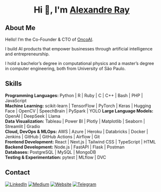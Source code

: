 <h1 align="center">Hi 👋, I'm <a href="http://www.alexandreray.com/" target="blank">
Alexandre Ray</a></h1>

About Me
---

Hello! I’m the Co-Founder & CTO of [OncoAI](http://oncoai.com.br).

I build AI products that empower businesses through artificial intelligence and entrepreneurship.

I hold a bachelor’s degree in computational physics and a master’s degree in computer engineering, both from University of São Paulo.

Skills
---

**Programming Languages:** Python | R | Ruby | C | C++ | Bash | PHP | JavaScript  
**Machine Learning:** scikit-learn | TensorFlow | PyTorch | Keras | Hugging Face | OpenCV | SpeechBrain | PySpark | YOLO
**Large Language Models:** OpenAI | DeepSeek | Llama  
**Data Visualization:** Tableau | Power BI | Plotly | Matplotlib | Seaborn | Streamlit | Gradio  
**Cloud, DevOps & MLOps:** AWS | Azure | Heroku | Databricks | Docker | Jenkins | GitHub | GitHub Actions | Airflow | Git  
**Frontend Development:** React | Next.js | Tailwind CSS | TypeScript | HTML  
**Backend Development:** Node.js | FastAPI | Flask | Postman  
**Databases:** PostgreSQL | MySQL | MongoDB  
**Testing & Experimentation:** pytest | MLflow | DVC  

Contact
---

<!-- <p align="left"> <img src="https://komarev.com/ghpvc/?username=alexandrerays&label=Profile%20views&color=0e75b6&style=flat" alt="alexandrerays" /> </p> -->

[![LinkedIn](https://img.shields.io/badge/linkedin-%230077B5.svg?style=for-the-badge&logo=linkedin&logoColor=white)](https://linkedin.com/in/alexandrerays)
[![Medium](https://img.shields.io/badge/Medium-12100E?style=for-the-badge&logo=medium&logoColor=white)](https://medium.com/@alexandrerays)
[![Website](https://img.shields.io/badge/Website-000000?style=for-the-badge&logo=notion&logoColor=white)](https://www.alexandreray.com/)
[![Telegram](https://img.shields.io/badge/Telegram-2CA5E0?style=for-the-badge&logo=telegram&logoColor=white)](https://t.me/alexandrerays)


<!-- [![GitHub](https://img.shields.io/badge/GitHub-100000?style=for-the-badge&logo=github&logoColor=white)](https://github.com/alexandrerays) -->
